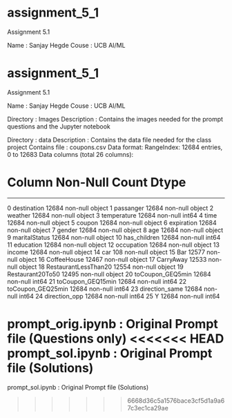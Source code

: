 # assignment_5_1
 Assignment 5.1 

Name : Sanjay Hegde
Couse : UCB AI/ML
# assignment_5_1
 Assignment 5.1 

Name : Sanjay Hegde
Couse : UCB AI/ML

Directory : Images 
 Description : Contains the images needed for the prompt questions and the Jupyter notebook

Directory : data 
 Description : Contains the data file needed for the class project
 Contains file : coupons.csv
 Data format:
  RangeIndex: 12684 entries, 0 to 12683
  Data columns (total 26 columns):
   #   Column                Non-Null Count  Dtype 
  ---  ------                --------------  ----- 
   0   destination           12684 non-null  object
   1   passanger             12684 non-null  object
   2   weather               12684 non-null  object
   3   temperature           12684 non-null  int64 
   4   time                  12684 non-null  object
   5   coupon                12684 non-null  object
   6   expiration            12684 non-null  object
   7   gender                12684 non-null  object
   8   age                   12684 non-null  object
   9   maritalStatus         12684 non-null  object
   10  has_children          12684 non-null  int64 
   11  education             12684 non-null  object
   12  occupation            12684 non-null  object
   13  income                12684 non-null  object
   14  car                   108 non-null    object
   15  Bar                   12577 non-null  object
   16  CoffeeHouse           12467 non-null  object
   17  CarryAway             12533 non-null  object
   18  RestaurantLessThan20  12554 non-null  object
   19  Restaurant20To50      12495 non-null  object
   20  toCoupon_GEQ5min      12684 non-null  int64 
   21  toCoupon_GEQ15min     12684 non-null  int64 
   22  toCoupon_GEQ25min     12684 non-null  int64 
   23  direction_same        12684 non-null  int64 
   24  direction_opp         12684 non-null  int64 
   25  Y                     12684 non-null  int64 


prompt_orig.ipynb : Original Prompt file (Questions only)
<<<<<<< HEAD
prompt_sol.ipynb : Original Prompt file (Solutions)
=======
prompt_sol.ipynb : Original Prompt file (Solutions)
>>>>>>> 6668d36c5a1576bace3cf5d1a9a67c3ec1ca29ae
